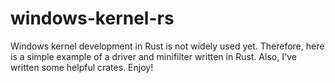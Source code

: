 # windows-kernel-rs

Windows kernel development in Rust is not widely used yet. Therefore, here is a simple example of a driver and minifilter written in Rust. Also, I've written some helpful crates. Enjoy!
